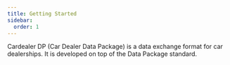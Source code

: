 ```yaml
---
title: Getting Started
sidebar:
  order: 1
---
```


Cardealer DP (Car Dealer Data Package) is a data exchange format for car dealerships. It is developed on top of the Data Package standard.
